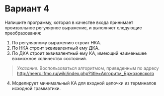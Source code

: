 # Вариант 4

Напишите программу, которая в качестве входа принимает произвольное регулярное выражение, и выполняет 
следующие преобразования:

1. По регулярному выражению строит НКА.
2. По НКА строит эквивалентный ему ДКА. 
3. По ДКА строит эквивалентный ему КА, имеющий наименьшее возможное количество состояний.

> *Указание*. Воспользоваться алгоритмом, приведенным по адресу <http://neerc.ifmo.ru/wiki/index.php?title=Алгоритм_Бржозовского>

4. Моделирует минимальный КА для входной цепочки из терминалов исходной грамматики.